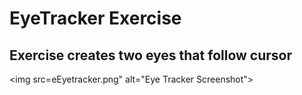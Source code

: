 # EyeTracker Exercise
## Exercise creates two eyes that follow cursor
<img src=eEyetracker.png" alt="Eye Tracker Screenshot">

